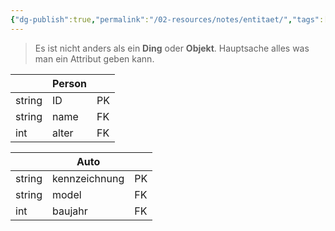 ```yaml
---
{"dg-publish":true,"permalink":"/02-resources/notes/entitaet/","tags":["informatik/datenbank","psychologie"],"noteIcon":"","updated":"2025-10-29T12:59:05.842+01:00"}
---
```


> Es ist nicht anders als ein **Ding** oder **Objekt**.
> Hauptsache alles was man ein Attribut geben kann.

|        | Person |     |
| ------ | ------ | --- |
| string | ID     | PK  |
| string | name   | FK  |
| int    | alter  | FK  |

|        | Auto          |     |
| ------ | ------------- | --- |
| string | kennzeichnung | PK  |
| string | model         | FK  |
| int    | baujahr       | FK  |
